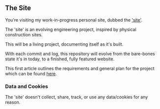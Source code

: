 ## The Site
You're visiting my work-in-progress personal site, dubbed the <a href="https://github.com/RobbyCowell/site">'site'</a>.

The 'site' is an evolving engineering project, inspired by physical construction sites.

This will be a living project, documenting itself as it's built.

With each commit and log, this repository will evolve from the bare-bones state it's in today, to a finished, fully featured website. 

This first article outlines the requirements and general plan for the project which can be found <a href="https://github.com/RobbyCowell/site/blob/main/src/articles/001-the-brief/001-the-brief.md">here</a>.

### Data and Cookies
The 'site' doesn't collect, share, track, or use any data/cookies for any reason.